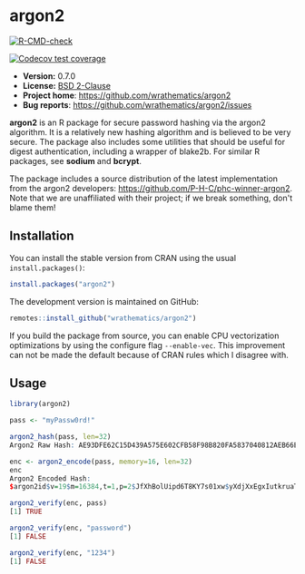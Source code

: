 # argon2

  <!-- badges: start -->
  [![R-CMD-check](https://github.com/bpvgoncalves/argon2/actions/workflows/R-CMD-check.yaml/badge.svg)](https://github.com/bpvgoncalves/argon2/actions/workflows/R-CMD-check.yaml)

  [![Codecov test coverage](https://codecov.io/gh/bpvgoncalves/argon2/branch/master/graph/badge.svg)](https://app.codecov.io/gh/bpvgoncalves/argon2?branch=master)
  <!-- badges: end -->


* **Version:** 0.7.0
* **License:** [BSD 2-Clause](https://opensource.org/licenses/BSD-2-Clause)
* **Project home**: https://github.com/wrathematics/argon2
* **Bug reports**: https://github.com/wrathematics/argon2/issues


**argon2** is an R package for secure password hashing via the argon2 algorithm. It is a relatively new hashing algorithm and is believed to be very secure. The package also includes some utilities that should be useful for digest authentication, including a wrapper of blake2b. For similar R packages, see **sodium** and **bcrypt**.

The package includes a source distribution of the latest implementation from the argon2 developers: https://github.com/P-H-C/phc-winner-argon2. Note that we are unaffiliated with their project; if we break something, don't blame them!



## Installation

You can install the stable version from CRAN using the usual `install.packages()`:

```r
install.packages("argon2")
```

The development version is maintained on GitHub:

```r
remotes::install_github("wrathematics/argon2")
```

If you build the package from source, you can enable CPU vectorization optimizations by using the configure flag `--enable-vec`. This improvement can not be made the default because of CRAN rules which I disagree with.



## Usage

```r
library(argon2)

pass <- "myPassw0rd!"

argon2_hash(pass, len=32)
Argon2 Raw Hash: AE93DFE62C15D439A575E602CFB58F98B820FA5837040812AEB66E5585972830

enc <- argon2_encode(pass, memory=16, len=32)
enc
Argon2 Encoded Hash:
$argon2id$v=19$m=16384,t=1,p=2$JfXhBolUipd6T8KY7s01xw$yXdjXxEgxIutkruaTvZQHtSl6qpyoEhIh87nspPhKyg

argon2_verify(enc, pass)
[1] TRUE

argon2_verify(enc, "password")
[1] FALSE

argon2_verify(enc, "1234")
[1] FALSE


```
